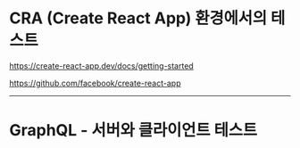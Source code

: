 # CRA (Create React App) 환경에서의 테스트

https://create-react-app.dev/docs/getting-started

https://github.com/facebook/create-react-app

---

# GraphQL - 서버와 클라이언트 테스트
